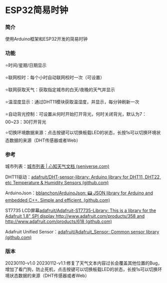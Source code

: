 # ESP32简易时钟

### 简介

使用Arduino框架和ESP32开发的简易时钟

### 功能

⭐时间/星期/日期显示

⭐联网校时：每个小时自动联网校时一次（可设置）

⭐联网获取天气：获取指定城市的白天/夜晚的天气并显示

⭐温湿度显示：通过DHT11模块获取温湿度，并显示，每分钟刷新一次

⭐自动背光控制：可设置从何时开始打开背光，何时关闭背光，默认为7：00~23：30打开背光

⭐切换环境数据来源：点击按键可以切换板载LED的状态，长按1s可以切换环境状态数据的来源（DHT传感器或者Web）

### 参考

城市列表：[城市列表 | 心知天气文档 (seniverse.com)](https://docs.seniverse.com/product/data/city.html)

DHT11驱动：[adafruit/DHT-sensor-library: Arduino library for DHT11, DHT22, etc Temperature & Humidity Sensors (github.com)](https://github.com/adafruit/DHT-sensor-library)

ArduinoJson：[bblanchon/ArduinoJson: 📟 JSON library for Arduino and embedded C++. Simple and efficient. (github.com)](https://github.com/bblanchon/ArduinoJson)

ST7735 LCD屏幕[adafruit/Adafruit-ST7735-Library: This is a library for the Adafruit 1.8" SPI display http://www.adafruit.com/products/358 and http://www.adafruit.com/products/618 (github.com)](https://github.com/adafruit/Adafruit-ST7735-Library)

Adafruit Unified Sensor：[adafruit/Adafruit_Sensor: Common sensor library (github.com)](https://github.com/adafruit/Adafruit_Sensor)

### 版本

20230110-v1.0
20230112-v1.1:修复了天气文本内容过长会覆盖其他位置的Bug，增加了看门狗，防止死机，点击按键可以切换板载LED的状态，长按1s可以切换环境状态数据的来源（DHT传感器或者Web）



